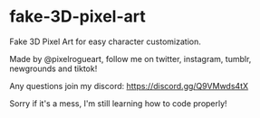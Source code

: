 # fake-3D-pixel-art
Fake 3D Pixel Art for easy character customization.

Made by @pixelrogueart, follow me on twitter, instagram, tumblr, newgrounds and tiktok!

Any questions join my discord: https://discord.gg/Q9VMwds4tX

Sorry if it's a mess, I'm still learning how to code properly!
